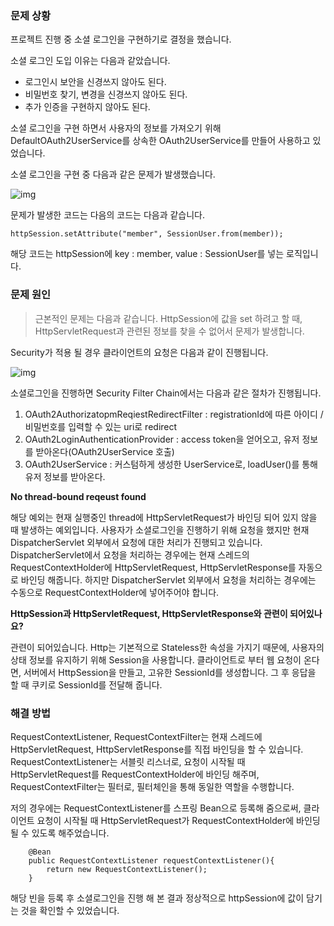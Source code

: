 ### 문제 상황

프로젝트 진행 중 소셜 로그인을 구현하기로 결정을 했습니다. 

소셜 로그인 도입 이유는 다음과 같았습니다. 

- 로그인시 보안을 신경쓰지 않아도 된다.
- 비밀번호 찾기, 변경을 신경쓰지 않아도 된다. 
- 추가 인증을 구현하지 않아도 된다. 



소셜 로그인을 구현 하면서 사용자의 정보를 가져오기 위해 DefaultOAuth2UserService를 상속한 OAuth2UserService를 만들어 사용하고 있었습니다. 



소셜 로그인을 구현 중 다음과 같은 문제가 발생했습니다. 

![img](https://blog.kakaocdn.net/dn/vV9wY/btsz2VDnca7/V1QE8JzvnWYYSiwvvTnmR0/img.png)

문제가 발생한 코드는 다음의 코드는 다음과 같습니다. 

```
httpSession.setAttribute("member", SessionUser.from(member));
```



해당 코드는 httpSession에  key : member, value : SessionUser를 넣는 로직입니다. 

### 문제 원인

> 근본적인 문제는 다음과 같습니다. 
> HttpSession에 값을 set 하려고 할 때, HttpServletRequest과 관련된 정보를 찾을 수 없어서 문제가 발생합니다. 



Security가 적용 될 경우 클라이언트의 요청은 다음과 같이 진행됩니다. 

![img](https://blog.kakaocdn.net/dn/b5EWxm/btsz1h8jsz6/2JRhUIfNR5kFSSQKbKDiD1/img.png)



소셜로그인을 진행하면 Security Filter Chain에서는 다음과 같은 절차가 진행됩니다. 

1. OAuth2AuthorizatopmReqiestRedirectFilter : registrationId에 따른 아이디 / 비밀번호를 입력할 수 있는 uri로 redirect
2. OAuth2LoginAuthenticationProvider : access token을 얻어오고, 유저 정보를 받아온다(OAuth2UserService 호출)
3. OAuth2UserService : 커스텀하게 생성한 UserService로, loadUser()를 통해 유저 정보를 받아온다. 

**No thread-bound reqeust found**



해당 예외는 현재 실행중인 thread에 HttpServletRequest가 바인딩 되어 있지 않을 때 발생하는 예외입니다. 사용자가 소셜로그인을 진행하기 위해 요청을 했지만 현재 DispatcherServlet 외부에서 요청에 대한 처리가 진행되고 있습니다. DispatcherServlet에서 요청을 처리하는 경우에는 현재 스레드의 RequestContextHolder에  HttpServletRequest, HttpServletResponse를 자동으로 바인딩 해줍니다. 하지만 DispatcherServlet 외부에서 요청을 처리하는 경우에는 수동으로 RequestContextHolder에 넣어주어야 합니다. 



**HttpSession과 HttpServletRequest, HttpServletResponse와 관련이 되어있나요?** 



관련이 되어있습니다.  Http는 기본적으로 Stateless한 속성을 가지기 때문에, 사용자의 상태 정보를 유지하기 위해 Session을 사용합니다. 클라이언트로 부터 웹 요청이 온다면, 서버에서 HttpSession을 만들고, 고유한 SessionId를 생성합니다. 그 후 응답을 할 때 쿠키로 SessionId를 전달해 줍니다. 

### 해결 방법

RequestContextListener, RequestContextFilter는 현재 스레드에 HttpServletRequest, HttpServletResponse를 직접 바인딩을 할 수 있습니다. RequestContextListener는 서블릿 리스너로, 요청이 시작될 때 HttpServletRequest를 RequestContextHolder에 바인딩 해주며, RequestContextFilter는 필터로, 필터체인을 통해 동일한 역할을 수행합니다. 



저의 경우에는 RequestContextListener를 스프링 Bean으로 등록해 줌으로써, 클라이언트 요청이 시작될 때 HttpServletRequest가 RequestContextHolder에 바인딩 될 수 있도록 해주었습니다.



```
    @Bean
    public RequestContextListener requestContextListener(){
        return new RequestContextListener();
    }
```



해당 빈을 등록 후 소셜로그인을 진행 해 본 결과 정상적으로 httpSession에 값이 담기는 것을 확인할 수 있었습니다.